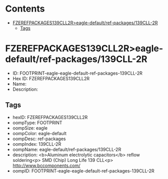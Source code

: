 



Contents
========

* [FZEREFPACKAGES139CLL2R>eagle-default/ref-packages/139CLL-2R](#fzerefpackages139cll2reagle-defaultref-packages139cll-2r)
	* [Tags](#tags)

# FZEREFPACKAGES139CLL2R>eagle-default/ref-packages/139CLL-2R

- ID: FOOTPRINT-eagle-eagle-default-ref-packages-139CLL-2R
- Hex ID: FZEREFPACKAGES139CLL2R
- Name: 
- Description: 

## Tags

- hexID: FZEREFPACKAGES139CLL2R
- oompType: FOOTPRINT
- oompSize: eagle
- oompColor: eagle-default
- oompDesc: ref-packages
- oompIndex: 139CLL-2R
- oompName: eagle-default/ref-packages/139CLL-2R
- description: &lt;b&gt;Aluminum electrolytic capacitors&lt;/b&gt; reflow soldering&lt;p&gt;&#xD;
SMD (Chip) Long Life 139 CLL&lt;p&gt;&#xD;
http://www.bccomponents.com/
- oompID: FOOTPRINT-eagle-eagle-default-ref-packages-139CLL-2R
